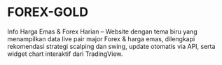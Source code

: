 # FOREX-GOLD
Info Harga Emas &amp; Forex Harian – Website dengan tema biru yang menampilkan data live pair major Forex &amp; harga emas, dilengkapi rekomendasi strategi scalping dan swing, update otomatis via API, serta widget chart interaktif dari TradingView.
